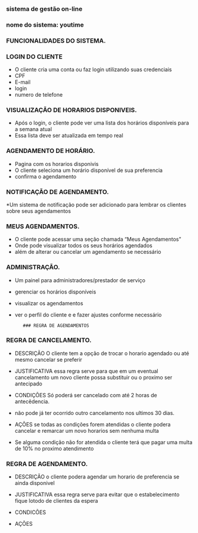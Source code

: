 ### sistema de gestão on-line 

### nome do sistema: youtime

### FUNCIONALIDADES DO SISTEMA.

### LOGIN DO CLIENTE ###
*  O cliente cria uma conta ou faz login utilizando suas credenciais
*  CPF
*  E-mail
*  login
*  numero de telefone

### VISUALIZAÇÃO DE HORARIOS DISPONIVEIS.
* Após o login, o cliente pode ver uma lista dos horários disponíveis para a semana atual
*  Essa lista deve ser atualizada em tempo real

### AGENDAMENTO DE HORÁRIO.
* Pagina com os horarios disponivis
* O cliente seleciona um horário disponível de sua preferencia
* confirma o agendamento

### NOTIFICAÇÃO DE AGENDAMENTO.
*Um sistema de notificação pode ser adicionado para lembrar os clientes sobre seus agendamentos

### MEUS AGENDAMENTOS.
* O cliente pode acessar uma seção chamada “Meus Agendamentos”
* Onde pode visualizar todos os seus horários agendados
* além de alterar ou cancelar um agendamento se necessário

### ADMINISTRAÇÃO.
* Um painel para administradores/prestador de serviço
* gerenciar os horários disponíveis
* visualizar os agendamentos
* ver o perfil do cliente e e fazer ajustes conforme necessário

         ### REGRA DE AGENDAMENTOS

### REGRA DE CANCELAMENTO.

* DESCRIÇÃO O cliente tem a opção de trocar o horario agendado ou até mesmo cancelar se preferir 

* JUSTIFICATIVA essa regra serve para que em um eventual cancelamento um novo cliente possa substituir ou o proximo ser antecipado

* CONDIÇÕES Só poderá ser cancelado com até 2 horas de antecêdencia.
* não pode já ter ocorrido outro cancelamento nos ultimos 30 dias. 

* AÇÕES se todas as condições forem atendidas o cliente podera cancelar e remarcar um novo horarios sem nenhuma multa
*  Se alguma condição não for atendida o cliente terá que pagar uma multa de 10% no proximo atendimento
  
### REGRA DE AGENDAMENTO.

* DESCRIÇÃO o cliente podera agendar um horario de preferencia se ainda disponivel

* JUSTIFICATIVA essa regra serve para evitar que o estabelecimento fique lotodo de clientes da espera

* CONDICÕES 

* AÇÕES 

